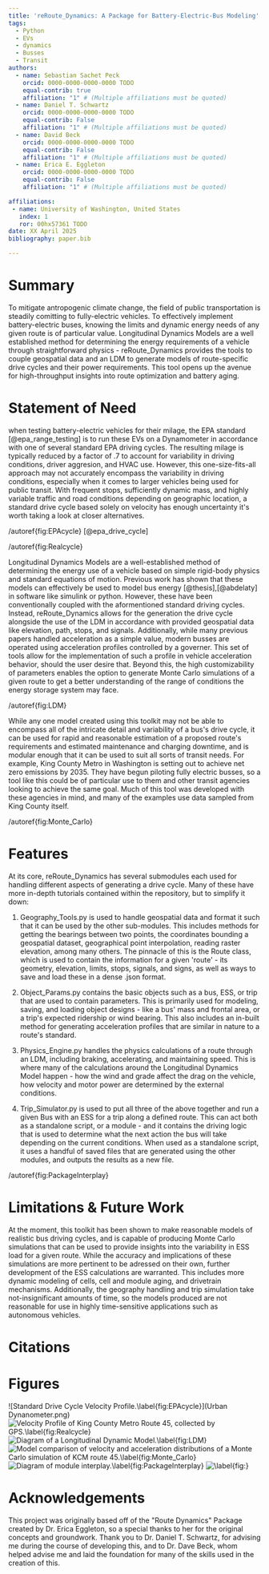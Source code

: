 ```yaml
---
title: 'reRoute_Dynamics: A Package for Battery-Electric-Bus Modeling'
tags:
  - Python
  - EVs
  - dynamics
  - Busses
  - Transit
authors:
  - name: Sebastian Sachet Peck
    orcid: 0000-0000-0000-0000 TODO
    equal-contrib: true
    affiliation: "1" # (Multiple affiliations must be quoted)
  - name: Daniel T. Schwartz
    orcid: 0000-0000-0000-0000 TODO
    equal-contrib: False
    affiliation: "1" # (Multiple affiliations must be quoted)
  - name: David Beck
    orcid: 0000-0000-0000-0000 TODO
    equal-contrib: False
    affiliation: "1" # (Multiple affiliations must be quoted)
  - name: Erica E. Eggleton
    orcid: 0000-0000-0000-0000 TODO
    equal-contrib: False
    affiliation: "1" # (Multiple affiliations must be quoted)

affiliations:
 - name: University of Washington, United States
   index: 1
   ror: 00hx57361 TODO
date: XX April 2025
bibliography: paper.bib

---
```


# Summary

To mitigate antropogenic climate change, the field of public transportation is steadily comitting to fully-electric vehicles. To effectively implement battery-electric buses, knowing the limits and dynamic energy needs of any given route is of particular value. Longitudinal Dynamics Models are a well established method for determining the energy requirements of a vehicle through straightforward physics - reRoute_Dynamics provides the tools to couple geospatial data and an LDM to generate models of route-specific drive cycles and their power requirements. This tool opens up the avenue for high-throughput insights into route optimization and battery aging. 

# Statement of Need

when testing battery-electric vehicles for their milage, the EPA standard [@epa_range_testing] is to run these EVs on a Dynamometer in accordance with one of several standard EPA driving cycles. The resulting milage is typically reduced by a factor of .7 to account for variability in driving conditions, driver aggresion, and HVAC use. However, this one-size-fits-all approach may not accurately encompass the variability in driving conditions, especially when it comes to larger vehicles being used for public transit. With frequent stops, sufficiently dynamic mass, and highly variable traffic and road conditions depending on geographic location, a standard drive cycle based solely on velocity has enough uncertainty it's worth taking a look at closer alternatives. 

/autoref{fig:EPAcycle} [@epa_drive_cycle]

/autoref{fig:Realcycle} 

Longitudinal Dynamics Models are a well-established method of determining the energy use of a vehicle based on simple rigid-body physics and standard equations of motion. Previous work has shown that these models can effectively be used to model bus energy [@thesis],[@abdelaty] in software like simulink or python. However, these have been conventionally coupled with the aformentioned standard driving cycles. Instead, reRoute_Dynamics allows for the generation the drive cycle alongside the use of the LDM in accordance with provided geospatial data like elevation, path, stops, and signals. Additionally, while many previous papers handled acceleration as a simple value, modern busses are operated using acceleration profiles controlled by a governer. This set of tools allow for the implementation of such a profile in vehicle acceleration behavior, should the user desire that. Beyond this, the high customizability of parameters enables the option to generate Monte Carlo simulations of a given route to get a better understanding of the range of conditions the energy storage system may face. 

/autoref{fig:LDM}

While any one model created using this toolkit may not be able to encompass all of the intricate detail and variability of a bus's drive cycle, it can be used for rapid and reasonable estimation of a proposed route's requirements and estimated maintenance and charging downtime, and is modular enough that it can be used to suit all sorts of transit needs. For example, King County Metro in Washington is setting out to achieve net zero emissions by 2035. They have begun piloting fully electric busses, so a tool like this could be of particular use to them and other transit agencies looking to achieve the same goal. Much of this tool was developed with these agencies in mind, and many of the examples use data sampled from King County itself. 

/autoref{fig:Monte_Carlo}


# Features

At its core, reRoute_Dynamics has several submodules each used for handling different aspects of generating a drive cycle. Many of these have more in-depth tutorials contained within the repository, but to simplify it down:

1. Geography_Tools.py is used to handle geospatial data and format it such that it can be used by the other sub-modules.
This includes methods for getting the bearings between two points, the coordinates bounding a geospatial dataset, geographical point interpolation, reading raster elevation, among many others. The pinnacle of this is the Route class, which is used to contain the information for a given 'route' - its geometry, elevation, limits, stops, signals, and signs, as well as ways to save and load these in a dense .json format.

2. Object_Params.py contains the basic objects such as a bus, ESS, or trip that are used to contain parameters.
This is primarily used for modeling, saving, and loading object designs - like a bus' mass and frontal area, or a trip's expected ridership or wind bearing. This also includes an in-built method for generating acceleration profiles that are similar in nature to a route's standard. 

3. Physics_Engine.py handles the physics calculations of a route through an LDM, including braking, accelerating, and maintaining speed.
This is where many of the calculations around the Longitudinal Dynamics Model happen - how the wind and grade affect the drag on the vehicle, how velocity and motor power are determined by the external conditions.

4. Trip_Simulator.py is used to put all three of the above together and run a given Bus with an ESS for a trip along a defined route. 
This can act both as a standalone script, or a module - and it contains the driving logic that is used to determine what the next action the bus will take depending on the current conditions. When used as a standalone script, it uses a handful of saved files that are generated using the other modules, and outputs the results as a new file.

/autoref{fig:PackageInterplay}

# Limitations & Future Work

At the moment, this toolkit has been shown to make reasonable models of realistic bus driving cycles, and is capable of producing Monte Carlo simulations that can be used to provide insights into the variability in ESS load for a given route. While the accuracy and implications of these simulations are more pertinent to be adressed on their own, further development of the ESS calculations are warranted. This includes more dynamic modeling of cells, cell and module aging, and drivetrain mechanisms. Additionally, the geography handling and trip simulation take not-insignificant amounts of time, so the models produced are not reasonable for use in highly time-sensitive applications such as autonomous vehicles. 

# Citations


# Figures

![Standard Drive Cycle Velocity Profile.\label{fig:EPAcycle}](Urban Dynanometer.png)
![Velocity Profile of King County Metro Route 45, collected by GPS.\label{fig:Realcycle}]()
![Diagram of a Longitudinal Dynamic Model.\label{fig:LDM}]()
![Model comparison of velocity and acceleration distributions of a Monte Carlo simulation of KCM route 45.\label{fig:Monte_Carlo}]()
![Diagram of module interplay.\label{fig:PackageInterplay}]()
![\label{fig:}]()

# Acknowledgements

This project was originally based off of the "Route Dynamics" Package created by Dr. Erica Eggleton, so a special thanks to her for the original concepts and groundwork. 
Thank you to Dr. Daniel T. Schwartz, for advising me during the course of developing this, and to Dr. Dave Beck, whom helped advise me and laid the foundation for many of the skills used in the creation of this. 


